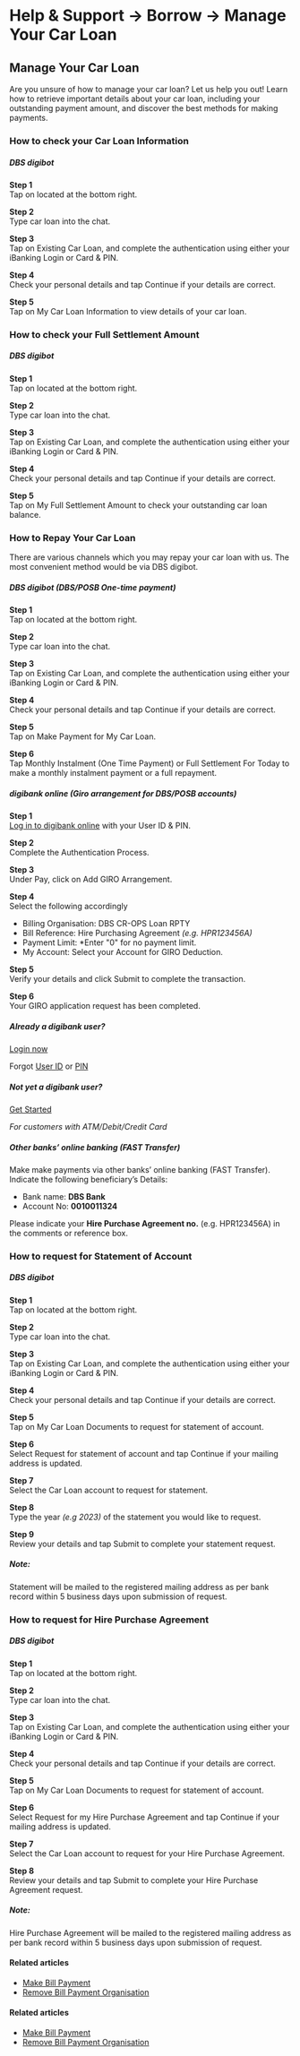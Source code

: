 # Help & Support -> Borrow -> Manage Your Car Loan

## Manage Your Car Loan

Are you unsure of how to manage your car loan? Let us help you out! Learn how to retrieve important details about your car loan, including your outstanding payment amount, and discover the best methods for making payments.

### How to check your Car Loan Information

#####  DBS digibot

**Step 1**  
Tap on  located at the bottom right. 

**Step 2**  
Type car loan into the chat. 

**Step 3**  
Tap on Existing Car Loan, and complete the authentication using either your iBanking Login or Card & PIN. 

**Step 4**  
Check your personal details and tap Continue if your details are correct. 

**Step 5**  
Tap on My Car Loan Information to view details of your car loan. 

  
  


### How to check your Full Settlement Amount

#####  DBS digibot

**Step 1**  
Tap on  located at the bottom right. 

**Step 2**  
Type car loan into the chat. 

**Step 3**  
Tap on Existing Car Loan, and complete the authentication using either your iBanking Login or Card & PIN. 

**Step 4**  
Check your personal details and tap Continue if your details are correct. 

**Step 5**  
Tap on My Full Settlement Amount to check your outstanding car loan balance. 

  
  


### How to Repay Your Car Loan

There are various channels which you may repay your car loan with us. The most convenient method would be via DBS digibot.

#####  DBS digibot (DBS/POSB One-time payment)

**Step 1**  
Tap on  located at the bottom right. 

**Step 2**  
Type car loan into the chat. 

**Step 3**  
Tap on Existing Car Loan, and complete the authentication using either your iBanking Login or Card & PIN. 

**Step 4**  
Check your personal details and tap Continue if your details are correct. 

**Step 5**  
Tap on Make Payment for My Car Loan. 

**Step 6**  
Tap Monthly Instalment (One Time Payment) or Full Settlement For Today to make a monthly instalment payment or a full repayment. 

#####  digibank online (Giro arrangement for DBS/POSB accounts)

**Step 1**  
[Log in to digibank online](https://internet-banking.dbs.com.sg/) with your User ID & PIN. 

**Step 2**  
Complete the Authentication Process. 

**Step 3**  
Under Pay, click on Add GIRO Arrangement. 

**Step 4**  
Select the following accordingly  
  


  * Billing Organisation: DBS CR-OPS Loan RPTY
  * Bill Reference: Hire Purchasing Agreement _(e.g. HPR123456A)_
  * Payment Limit: *Enter "0" for no payment limit.
  * My Account: Select your Account for GIRO Deduction.



**Step 5**  
Verify your details and click Submit to complete the transaction. 

**Step 6**  
Your GIRO application request has been completed. 

##### Already a digibank user?

[Login now](https://internet-banking.dbs.com.sg/)

Forgot [User ID](https://www.dbs.com.sg/personal/ibanking/ibapl/ib-printuid.html) or [PIN](https://www.dbs.com.sg/personal/ibanking/ibapl/ib-resetpin.html)

##### Not yet a digibank user?

[Get Started](https://www.dbs.com.sg/personal/ibanking/ibapl/ib-apply.html)

_For customers with ATM/Debit/Credit Card_

#####  Other banks’ online banking (FAST Transfer)

Make make payments via other banks’ online banking (FAST Transfer).  
Indicate the following beneficiary’s Details: 

  * Bank name: **DBS Bank**
  * Account No: **0010011324**

Please indicate your **Hire Purchase Agreement no.** (e.g. HPR123456A) in the comments or reference box. 

  
  


### How to request for Statement of Account

#####  DBS digibot

**Step 1**  
Tap on  located at the bottom right. 

**Step 2**  
Type car loan into the chat. 

**Step 3**  
Tap on Existing Car Loan, and complete the authentication using either your iBanking Login or Card & PIN. 

**Step 4**  
Check your personal details and tap Continue if your details are correct. 

**Step 5**  
Tap on My Car Loan Documents to request for statement of account. 

**Step 6**  
Select Request for statement of account and tap Continue if your mailing address is updated. 

**Step 7**  
Select the Car Loan account to request for statement. 

**Step 8**  
Type the year _(e.g 2023)_ of the statement you would like to request. 

**Step 9**  
Review your details and tap Submit to complete your statement request. 

##### Note:

Statement will be mailed to the registered mailing address as per bank record within 5 business days upon submission of request. 

  
  


### How to request for Hire Purchase Agreement

#####  DBS digibot

**Step 1**  
Tap on  located at the bottom right. 

**Step 2**  
Type car loan into the chat. 

**Step 3**  
Tap on Existing Car Loan, and complete the authentication using either your iBanking Login or Card & PIN. 

**Step 4**  
Check your personal details and tap Continue if your details are correct. 

**Step 5**  
Tap on My Car Loan Documents to request for statement of account. 

**Step 6**  
Select Request for my Hire Purchase Agreement and tap Continue if your mailing address is updated. 

**Step 7**  
Select the Car Loan account to request for your Hire Purchase Agreement. 

**Step 8**  
Review your details and tap Submit to complete your Hire Purchase Agreement request. 

##### Note:

Hire Purchase Agreement will be mailed to the registered mailing address as per bank record within 5 business days upon submission of request. 

  
  


#### Related articles

  * [Make Bill Payment](https://www.dbs.com.sg/personal/support/bank-payment-bill-payment.html)
  * [Remove Bill Payment Organisation](https://www.dbs.com.sg/personal/support/bank-payment-remove-bill-payment-organisations.html)



#### Related articles

  * [Make Bill Payment](https://www.dbs.com.sg/personal/support/bank-payment-bill-payment.html)
  * [Remove Bill Payment Organisation](https://www.dbs.com.sg/personal/support/bank-payment-remove-bill-payment-organisations.html)



